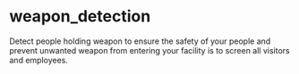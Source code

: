 # weapon_detection
Detect people holding weapon to ensure the safety of your people and prevent unwanted weapon from entering your facility is to screen all visitors and employees.
